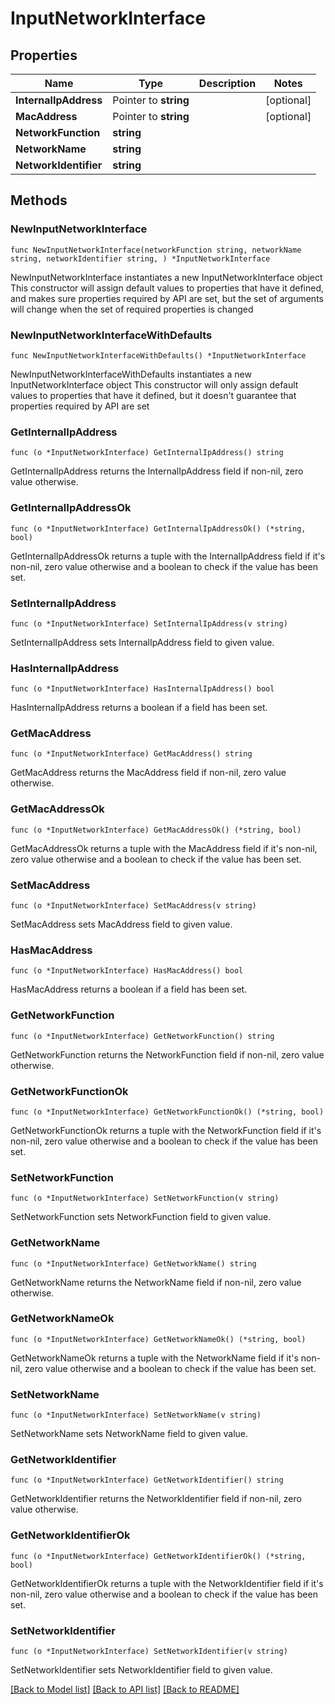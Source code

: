 # InputNetworkInterface

## Properties

Name | Type | Description | Notes
------------ | ------------- | ------------- | -------------
**InternalIpAddress** | Pointer to **string** |  | [optional] 
**MacAddress** | Pointer to **string** |  | [optional] 
**NetworkFunction** | **string** |  | 
**NetworkName** | **string** |  | 
**NetworkIdentifier** | **string** |  | 

## Methods

### NewInputNetworkInterface

`func NewInputNetworkInterface(networkFunction string, networkName string, networkIdentifier string, ) *InputNetworkInterface`

NewInputNetworkInterface instantiates a new InputNetworkInterface object
This constructor will assign default values to properties that have it defined,
and makes sure properties required by API are set, but the set of arguments
will change when the set of required properties is changed

### NewInputNetworkInterfaceWithDefaults

`func NewInputNetworkInterfaceWithDefaults() *InputNetworkInterface`

NewInputNetworkInterfaceWithDefaults instantiates a new InputNetworkInterface object
This constructor will only assign default values to properties that have it defined,
but it doesn't guarantee that properties required by API are set

### GetInternalIpAddress

`func (o *InputNetworkInterface) GetInternalIpAddress() string`

GetInternalIpAddress returns the InternalIpAddress field if non-nil, zero value otherwise.

### GetInternalIpAddressOk

`func (o *InputNetworkInterface) GetInternalIpAddressOk() (*string, bool)`

GetInternalIpAddressOk returns a tuple with the InternalIpAddress field if it's non-nil, zero value otherwise
and a boolean to check if the value has been set.

### SetInternalIpAddress

`func (o *InputNetworkInterface) SetInternalIpAddress(v string)`

SetInternalIpAddress sets InternalIpAddress field to given value.

### HasInternalIpAddress

`func (o *InputNetworkInterface) HasInternalIpAddress() bool`

HasInternalIpAddress returns a boolean if a field has been set.

### GetMacAddress

`func (o *InputNetworkInterface) GetMacAddress() string`

GetMacAddress returns the MacAddress field if non-nil, zero value otherwise.

### GetMacAddressOk

`func (o *InputNetworkInterface) GetMacAddressOk() (*string, bool)`

GetMacAddressOk returns a tuple with the MacAddress field if it's non-nil, zero value otherwise
and a boolean to check if the value has been set.

### SetMacAddress

`func (o *InputNetworkInterface) SetMacAddress(v string)`

SetMacAddress sets MacAddress field to given value.

### HasMacAddress

`func (o *InputNetworkInterface) HasMacAddress() bool`

HasMacAddress returns a boolean if a field has been set.

### GetNetworkFunction

`func (o *InputNetworkInterface) GetNetworkFunction() string`

GetNetworkFunction returns the NetworkFunction field if non-nil, zero value otherwise.

### GetNetworkFunctionOk

`func (o *InputNetworkInterface) GetNetworkFunctionOk() (*string, bool)`

GetNetworkFunctionOk returns a tuple with the NetworkFunction field if it's non-nil, zero value otherwise
and a boolean to check if the value has been set.

### SetNetworkFunction

`func (o *InputNetworkInterface) SetNetworkFunction(v string)`

SetNetworkFunction sets NetworkFunction field to given value.


### GetNetworkName

`func (o *InputNetworkInterface) GetNetworkName() string`

GetNetworkName returns the NetworkName field if non-nil, zero value otherwise.

### GetNetworkNameOk

`func (o *InputNetworkInterface) GetNetworkNameOk() (*string, bool)`

GetNetworkNameOk returns a tuple with the NetworkName field if it's non-nil, zero value otherwise
and a boolean to check if the value has been set.

### SetNetworkName

`func (o *InputNetworkInterface) SetNetworkName(v string)`

SetNetworkName sets NetworkName field to given value.


### GetNetworkIdentifier

`func (o *InputNetworkInterface) GetNetworkIdentifier() string`

GetNetworkIdentifier returns the NetworkIdentifier field if non-nil, zero value otherwise.

### GetNetworkIdentifierOk

`func (o *InputNetworkInterface) GetNetworkIdentifierOk() (*string, bool)`

GetNetworkIdentifierOk returns a tuple with the NetworkIdentifier field if it's non-nil, zero value otherwise
and a boolean to check if the value has been set.

### SetNetworkIdentifier

`func (o *InputNetworkInterface) SetNetworkIdentifier(v string)`

SetNetworkIdentifier sets NetworkIdentifier field to given value.



[[Back to Model list]](../README.md#documentation-for-models) [[Back to API list]](../README.md#documentation-for-api-endpoints) [[Back to README]](../README.md)


